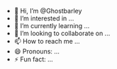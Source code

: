 - 👋 Hi, I’m @Ghostbarley
- 👀 I’m interested in ...
- 🌱 I’m currently learning ...
- 💞️ I’m looking to collaborate on ...
- 📫 How to reach me ...
- 😄 Pronouns: ...
- ⚡ Fun fact: ...

<!---
Ghostbarley/Ghostbarley is a ✨ special ✨ repository because its `README.md` (this file) appears on your GitHub profile.
You can click the Preview link to take a look at your changes.
--->

